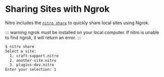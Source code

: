 # Sharing Sites with Ngrok

Nitro includes the [`nitro share`](commands.md#share) to quickly share local sites using Ngrok.

::: warning
ngrok must be installed on your local computer. If nitro is unable to find ngrok, it will return an error.
:::

```bash
$ nitro share
Select a site:
  1. craft-support.nitro
  2. another-site.nitro
  3. plugins-dev.nitro
Enter your selection: 1
```
